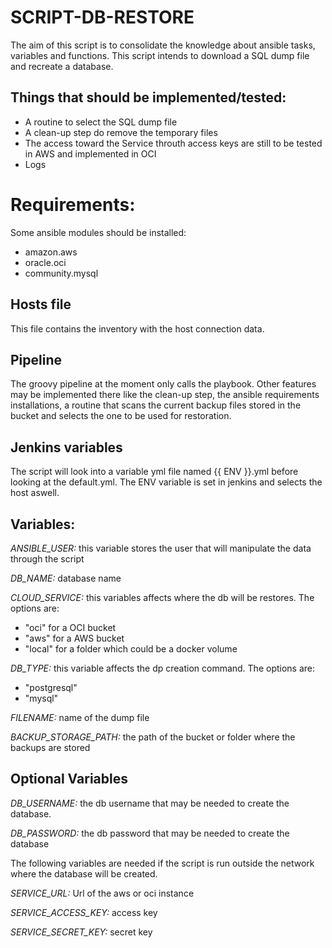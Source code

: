 # SCRIPT-DB-RESTORE

The aim of this script is to consolidate the knowledge about ansible tasks, variables and functions.
This script intends to download a SQL dump file and recreate a database.

## Things that should be implemented/tested:

- A routine to select the SQL dump file
- A clean-up step do remove the temporary files
- The access toward the Service throuth access keys are still to be tested in AWS and implemented in OCI
- Logs

# Requirements:

Some ansible modules should be installed:
- amazon.aws
- oracle.oci
- community.mysql   

## Hosts file

This file contains the inventory with the host connection data.

## Pipeline

The groovy pipeline at the moment only calls the playbook. Other features may be implemented there like the clean-up step, the ansible requirements installations, a routine that scans the current backup files stored in the bucket and selects the one to be used for restoration.

## Jenkins variables

The script will look into a variable yml file named {{ ENV }}.yml before looking at the default.yml. The ENV variable is set in jenkins and selects the host aswell.

## Variables:

*ANSIBLE_USER:* this variable stores the user that will manipulate the data through the script

*DB_NAME:* database name

*CLOUD_SERVICE:* this variables affects where the db will be restores. The options are:
- "oci" for a OCI bucket
- "aws" for a AWS bucket
- "local" for a folder which could be a docker volume

*DB_TYPE:* this variable affects the dp creation command. The options are:
- "postgresql"
- "mysql"

*FILENAME:* name of the dump file

*BACKUP_STORAGE_PATH:* the path of the bucket or folder where the backups are stored

## Optional Variables

*DB_USERNAME:* the db username that may be needed to create the database.

*DB_PASSWORD:* the db password that may be needed to create the database

The following variables are needed if the script is run outside the network where the database will be created.

*SERVICE_URL:*  Url of the aws or oci instance

*SERVICE_ACCESS_KEY:* access key

*SERVICE_SECRET_KEY:* secret key
